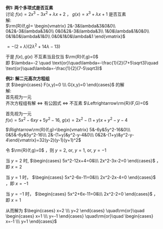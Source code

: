 **例1: 两个多项式是否互素**  
讨论 $f(x)=2x^3-3x^2+\lambda x+2$ ， $g(x)=x^3+\lambda x+1$ 是否互素  
解:  
 $\rm{R}(f,g)=  
\begin{vmatrix}  
2&-3&\lambda&3&0&0\\  
0&2&-3&\lambda&3&0\\  
0&0&2&-3&\lambda&3\\  
1&0&\lambda&1&0&0\\  
0&1&0&\lambda&1&0\\  
0&0&1&0&\lambda&1  
\end{vmatrix}$   
  
 $=-(2+\lambda)(2\lambda^2+14\lambda-13)$   
  
于是 $f(x),g(x)$ 不互素当且仅当 $\rm{R}(f,g)=0$   
即 $\lambda=-2 \quad \text{or}\quad\lambda=-\frac{1}{2}(7+5\sqrt3)\quad \text{or}\quad\lambda=-\frac{1}{2}(7-5\sqrt3)$   
  
**例2: 解二元高次方程组**  
求 $\begin{cases} F(x,y)=0 \\\ G(x,y)=0 \end{cases}$ 的解  
解:  
首先视为一元  
齐次方程组有解 $\Leftrightarrow$ 有公因式 $\Leftrightarrow$ 不互素 $\Leftrightarrow\rm{R}(F,G)=0$   
  
首先视为一元  
 $f(x)=5x^2-6xy+5y^2-16,\ g(x)=2x^2-(1+y)x+y^2-y-4$   
  
 $\Rightarrow\rm{R}(f,g)=\begin{vmatrix}  
5&-6y&5y^2-16&0\\\   
0&5&-6y&5y^2-16\\\   
2&-(1+y)&y^2-y-4&0\\\   
0&2&-(1+y)&y^2-y-4\end{vmatrix}=32(y-2)(y-1)(y+1)^2$   
  
令 $\rm{R}(f,g)=0$ ，则 $y=2,\ \text{or},\ y=1,\ \text{or},\ y=-1$   
  
当 $y=2$ 时,  $\begin{cases} 5x^2-12x+4=0&\\\ 2x^2-3x-2=0 \end{cases}$ ，即 $x=2$   
  
当 $y=1$ 时，  $\begin{cases} 5x^2-6x-11=0&\\\ 2x^2-2x-4=0 \end{cases}$ ，即 $x=-1$   
  
当 $y=-1$ 时， $\begin{cases} 5x^2+6x-11=0&\\\ 2x^2-2=0 \end{cases}$ ，即 $x=1$   
  
从而解为 $\begin{cases} x=2 \\\ y=2 \end{cases} \quad\rm{or}\quad \begin{cases} x=1 \\\ y=-1 \end{cases} \quad\rm{or}\quad \begin{cases} x=-1 \\\ y=1 \end{cases}$   
